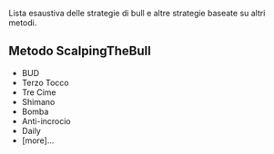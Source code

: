 
Lista esaustiva delle strategie di bull e altre strategie baseate su altri metodi.

## Metodo ScalpingTheBull

- BUD
- Terzo Tocco
- Tre Cime
- Shimano
- Bomba
- Anti-incrocio
- Daily
- [more]...